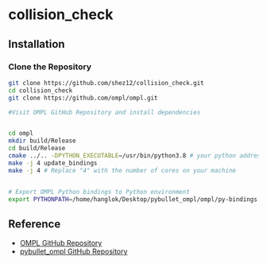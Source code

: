 # collision_check

## Installation

### Clone the Repository

```bash
git clone https://github.com/shez12/collision_check.git
cd collision_check
git clone https://github.com/ompl/ompl.git

#Visit OMPL GitHub Repository and install dependencies


cd ompl
mkdir build/Release
cd build/Release
cmake ../.. -DPYTHON_EXECUTABLE=/usr/bin/python3.8 # your python address
make -j 4 update_bindings 
make -j 4 # Replace "4" with the number of cores on your machine


# Export OMPL Python bindings to Python environment
export PYTHONPATH=/home/hanglok/Desktop/pybullet_ompl/ompl/py-bindings:$PYTHONPATH
```



## Reference
- [OMPL GitHub Repository](https://github.com/ompl/ompl)
- [pybullet_ompl GitHub Repository](https://github.com/lyfkyle/pybullet_ompl)
